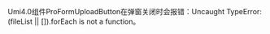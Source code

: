 Umi4.0组件ProFormUploadButton在弹窗关闭时会报错：Uncaught TypeError: (fileList || []).forEach is not a function。
